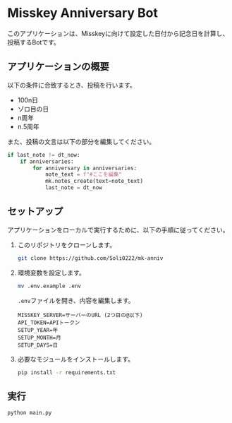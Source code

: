 # Misskey Anniversary Bot

このアプリケーションは、Misskeyに向けて設定した日付から記念日を計算し、投稿するBotです。

## アプリケーションの概要

以下の条件に合致するとき、投稿を行います。

- 100n日
- ゾロ目の日
- n周年
- n.5周年

また、投稿の文言は以下の部分を編集してください。

```python:main.py
if last_note != dt_now:
    if anniversaries:
        for anniversary in anniversaries:
            note_text = f"#ここを編集"
            mk.notes_create(text=note_text)
            last_note = dt_now
```

## セットアップ

アプリケーションをローカルで実行するために、以下の手順に従ってください。

1. このリポジトリをクローンします。

   ```bash
   git clone https://github.com/Soli0222/mk-anniv
   ```

2. 環境変数を設定します。

   ```bash
   mv .env.example .env
   ```

    ``.env``ファイルを開き、内容を編集します。

   ```.env
   MISSKEY_SERVER=サーバーのURL (2つ目の@以下)
   API_TOKEN=APIトークン
   SETUP_YEAR=年
   SETUP_MONTH=月
   SETUP_DAYS=日
   ```

3. 必要なモジュールをインストールします。

   ```bash
   pip install -r requirements.txt
   ```

## 実行

```bash
python main.py
```
